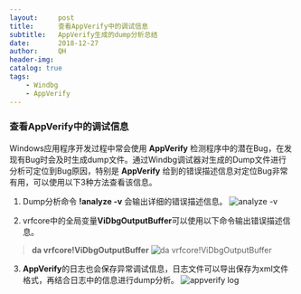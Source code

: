 ```yaml
---
layout:     post
title:      查看AppVerify中的调试信息
subtitle:   AppVerify生成的dump分析总结
date:       2018-12-27
author:     QH
header-img:
catalog: true
tags:
    - Windbg
    - AppVerify
---
```


### 查看AppVerify中的调试信息

Windows应用程序开发过程中常会使用 **AppVerify** 检测程序中的潜在Bug，在发现有Bug时会及时生成dump文件。通过Windbg调试器对生成的Dump文件进行分析可定位到Bug原因，特别是 **AppVerify** 给到的错误描述信息对定位Bug非常有用，可以使用以下3种方法查看该信息。

1. Dump分析命令 **!analyze -v** 会输出详细的错误描述信息。
![analyze -v](../../windbg-analyze-v.png)

2. vrfcore中的全局变量**ViDbgOutputBuffer**可以使用以下命令输出错误描述信息。
>**da vrfcore!ViDbgOutputBuffer**
![da vrfcore!ViDbgOutputBuffer](../../windbg-da-vidbgoutputbuffer.png)

3. **AppVerify**的日志也会保存异常调试信息，日志文件可以导出保存为xml文件格式，再结合日志中的信息进行dump分析。
![appverify log](../../appverify-log.png)
